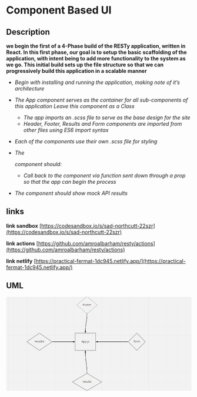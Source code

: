 # Component Based UI

## Description

**we begin the first of a 4-Phase build of the RESTy application, written in React. In this first phase, our goal is to setup the basic scaffolding of the application, with intent being to add more functionality to the system as we go. This initial build sets up the file structure so that we can progressively build this application in a scalable manner**


 - *Begin with installing and running the application, making note of it’s architecture*
- *The App component serves as the container for all sub-components of this application Leave this component as a Class*

    
    - *The app imports an .scss file to serve as the base design for the site*
    - *Header, Footer, Results and Form components are imported from other files using ES6 import syntax*

- *Each of the components use their own .scss file for styling* 
- *The <Form> component should:*

    - *Call back to the <App/> component via function sent down through a prop so that the app can begin the process*
- *The <Results/> component should show mock API results*

## links
**link sandbox**  [https://codesandbox.io/s/sad-northcutt-22szr](https://codesandbox.io/s/sad-northcutt-22szr)

**link actions**   [https://github.com/amroalbarham/resty/actions](https://github.com/amroalbarham/resty/actions)

**link netlify**  [https://practical-fermat-1dc945.netlify.app/](https://practical-fermat-1dc945.netlify.app/)
## UML

![UML](./lab26.png)
